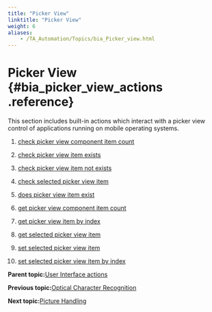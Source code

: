 ```yaml
--- 
title: "Picker View"
linktitle: "Picker View"
weight: 6
aliases: 
    - /TA_Automation/Topics/bia_Picker_view.html
---
```

# Picker View {#bia_picker_view_actions .reference}

This section includes built-in actions which interact with a picker view control of applications running on mobile operating systems.

1.  [check picker view component item count](../../TA_Automation/Topics/bia_check_picker_view_component_item_count.html)  

2.  [check picker view item exists](../../TA_Automation/Topics/bia_check_picker_view_item_exists.html)  

3.  [check picker view item not exists](../../TA_Automation/Topics/bia_check_picker_view_item_not_exists.html)  

4.  [check selected picker view item](../../TA_Automation/Topics/bia_check_selected_picker_view_item.html)  

5.  [does picker view item exist](../../TA_Automation/Topics/bia_does_picker_view_item_exist.html)  

6.  [get picker view component item count](../../TA_Automation/Topics/bia_get_picker_view_component_item_count.html)  

7.  [get picker view item by index](../../TA_Automation/Topics/bia_get_picker_view_item_by_index.html)  

8.  [get selected picker view item](../../TA_Automation/Topics/bia_get_selected_picker_view_item.html)  

9.  [set selected picker view item](../../TA_Automation/Topics/bia_set_selected_picker_view_item.html)  

10. [set selected picker view item by index](../../TA_Automation/Topics/bia_set_selected_picker_view_item_by_index.html)  


**Parent topic:**[User Interface actions](../../TA_Automation/Topics/bia_User_Interface.html)

**Previous topic:**[Optical Character Recognition](../../TA_Automation/Topics/bia_OCR.html)

**Next topic:**[Picture Handling](../../TA_Automation/Topics/bia_picture_handling.html)


